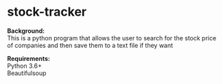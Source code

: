 # stock-tracker
 
**Background:**  
This is a python program that allows the user to search for the stock price of companies and then save them to a text file if they want

**Requirements:**  
Python 3.6+  
Beautifulsoup

